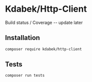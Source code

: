 # Kdabek/Http-Client

Build status / Coverage -- update later

## Installation

```bash
composer require kdabek/http-client
```

## Tests

```bash
composer run tests
```

